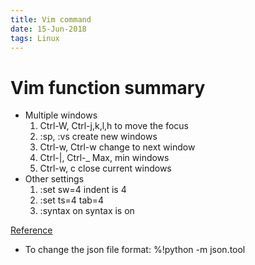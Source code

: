 ```yaml
---
title: Vim command
date: 15-Jun-2018
tags: Linux 
---
```


Vim function summary
============================

- Multiple windows
    1. Ctrl-W, Ctrl-j,k,l,h to move the focus
    2. :sp, :vs create new windows
    3. Ctrl-w, Ctrl-w change to next window
    4. Ctrl-|, Ctrl-_ Max, min windows
    5. Ctrl-w, c close current windows
- Other settings
    1. :set sw=4 indent is 4 
    2. :set ts=4 tab=4
    3. :syntax on syntax is on

[Reference](https://github.com/skywind3000/awesome-cheatsheets/blob/master/editors/vim.txt)

*  To change the json file format: %!python -m json.tool

  